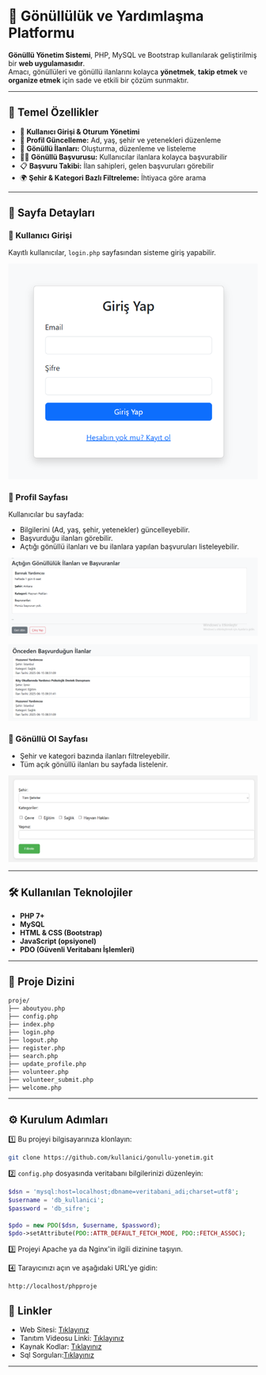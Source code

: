 # 🌟 Gönüllülük ve Yardımlaşma Platformu

**Gönüllü Yönetim Sistemi**, PHP, MySQL ve Bootstrap kullanılarak geliştirilmiş bir **web uygulamasıdır**.  
Amacı, gönüllüleri ve gönüllü ilanlarını kolayca **yönetmek**, **takip etmek** ve **organize etmek** için sade ve etkili bir çözüm sunmaktır.

---

## 🚀 Temel Özellikler

- 🔐 **Kullanıcı Girişi & Oturum Yönetimi**
- 👤 **Profil Güncelleme:** Ad, yaş, şehir ve yetenekleri düzenleme
- 📝 **Gönüllü İlanları:** Oluşturma, düzenleme ve listeleme
- 🙋‍♂️ **Gönüllü Başvurusu:** Kullanıcılar ilanlara kolayca başvurabilir
- 📋 **Başvuru Takibi:** İlan sahipleri, gelen başvuruları görebilir
- 🌍 **Şehir & Kategori Bazlı Filtreleme:** İhtiyaca göre arama

---

## 📌 Sayfa Detayları

### 🔑 Kullanıcı Girişi
Kayıtlı kullanıcılar, `login.php` sayfasından sisteme giriş yapabilir.

![Giriş Sayfası](images/login.png)

### 👤 Profil Sayfası
Kullanıcılar bu sayfada:
- Bilgilerini (Ad, yaş, şehir, yetenekler) güncelleyebilir.
- Başvurduğu ilanları görebilir.
- Açtığı gönüllü ilanları ve bu ilanlara yapılan başvuruları listeleyebilir.

![Açtığı İlanlar](images/ilan.png)  

![Başvurduğu İlanlar](images/application.png)

### 🙏 Gönüllü Ol Sayfası
- Şehir ve kategori bazında ilanları filtreleyebilir.
- Tüm açık gönüllü ilanları bu sayfada listelenir.

![Gönüllü Olma - Filtre](images/gonulluol1.png)

---

## 🛠 Kullanılan Teknolojiler

- **PHP 7+**
- **MySQL**
- **HTML & CSS (Bootstrap)**
- **JavaScript (opsiyonel)**
- **PDO (Güvenli Veritabanı İşlemleri)**

---
## 📁 Proje Dizini
```
proje/
├── aboutyou.php         
├── config.php            
├── index.php             
├── login.php              
├── logout.php            
├── register.php          
├── search.php             
├── update_profile.php    
├── volunteer.php         
├── volunteer_submit.php   
├── welcome.php                    

```
---
## ⚙ Kurulum Adımları

1️⃣ Bu projeyi bilgisayarınıza klonlayın:

```bash
git clone https://github.com/kullanici/gonullu-yonetim.git
```

2️⃣ `config.php` dosyasında veritabanı bilgilerinizi düzenleyin:

```php
$dsn = 'mysql:host=localhost;dbname=veritabani_adi;charset=utf8';
$username = 'db_kullanici';
$password = 'db_sifre';

$pdo = new PDO($dsn, $username, $password);
$pdo->setAttribute(PDO::ATTR_DEFAULT_FETCH_MODE, PDO::FETCH_ASSOC);
```

3️⃣ Projeyi Apache ya da Nginx'in ilgili dizinine taşıyın.

4️⃣ Tarayıcınızı açın ve aşağıdaki URL'ye gidin:

```
http://localhost/phpproje
```

## 📝 Linkler
- Web Sitesi: [Tıklayınız](http://95.130.171.20/~st23360859020/proje/index.php)
- Tanıtım Videosu Linki: [Tıklayınız](https://youtu.be/0rshWdZ-zQk)
- Kaynak Kodlar: [Tıklayınız](https://github.com/semaimre/volunteering-platform/blob/main/phpproje.zip)
- Sql Sorguları:[Tıklayınız](https://github.com/semaimre/volunteering-platform/blob/main/sorgular.sql)


---


